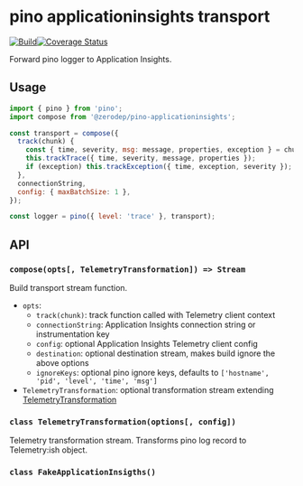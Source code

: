 # pino applicationinsights transport

[![Build](https://github.com/zerodep/pino-applicationinsights/actions/workflows/build.yaml/badge.svg)](https://github.com/zerodep/pino-applicationinsights/actions/workflows/build.yaml)[![Coverage Status](https://coveralls.io/repos/github/zerodep/pino-applicationinsights/badge.svg?branch=default)](https://coveralls.io/github/zerodep/pino-applicationinsights?branch=default)

Forward pino logger to Application Insights.

## Usage

```js
import { pino } from 'pino';
import compose from '@zerodep/pino-applicationinsights';

const transport = compose({
  track(chunk) {
    const { time, severity, msg: message, properties, exception } = chunk;
    this.trackTrace({ time, severity, message, properties });
    if (exception) this.trackException({ time, exception, severity });
  },
  connectionString,
  config: { maxBatchSize: 1 },
});

const logger = pino({ level: 'trace' }, transport);
```

## API

### `compose(opts[, TelemetryTransformation]) => Stream`

Build transport stream function.

- `opts`:
  * `track(chunk)`: track function called with Telemetry client context
  * `connectionString`: Application Insights connection string or instrumentation key
  * `config`: optional Application Insights Telemetry client config
  * `destination`: optional destination stream, makes build ignore the above options
  * `ignoreKeys`: optional pino ignore keys, defaults to `['hostname', 'pid', 'level', 'time', 'msg']`
- `TelemetryTransformation`: optional transformation stream extending [TelemetryTransformation](#class-telemetrytransformationoptions-config)

### `class TelemetryTransformation(options[, config])`

Telemetry transformation stream. Transforms pino log record to Telemetry:ish object.

### `class FakeApplicationInsigths()`

